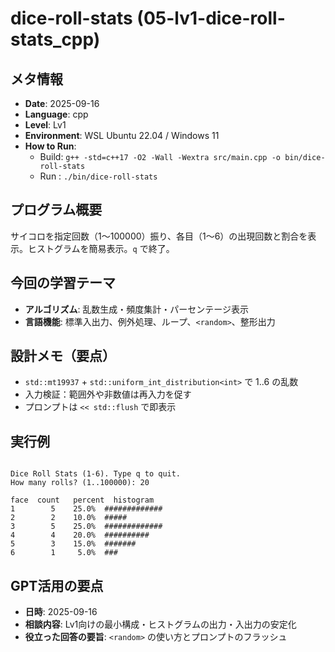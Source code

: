 # dice-roll-stats  (05-lv1-dice-roll-stats_cpp)

## メタ情報
- **Date**: 2025-09-16
- **Language**: cpp
- **Level**: Lv1
- **Environment**: WSL Ubuntu 22.04 / Windows 11
- **How to Run**:
  - Build: `g++ -std=c++17 -O2 -Wall -Wextra src/main.cpp -o bin/dice-roll-stats`
  - Run  : `./bin/dice-roll-stats`

## プログラム概要
サイコロを指定回数（1〜100000）振り、各目（1〜6）の出現回数と割合を表示。ヒストグラムを簡易表示。`q` で終了。

## 今回の学習テーマ
- **アルゴリズム**: 乱数生成・頻度集計・パーセンテージ表示
- **言語機能**: 標準入出力、例外処理、ループ、`<random>`、整形出力

## 設計メモ（要点）
- `std::mt19937` + `std::uniform_int_distribution<int>` で 1..6 の乱数
- 入力検証：範囲外や非数値は再入力を促す
- プロンプトは `<< std::flush` で即表示

## 実行例
```

Dice Roll Stats (1-6). Type q to quit.
How many rolls? (1..100000): 20

face  count   percent  histogram
1        5    25.0%  #############
2        2    10.0%  #####
3        5    25.0%  #############
4        4    20.0%  ##########
5        3    15.0%  #######
6        1     5.0%  ###

```

## GPT活用の要点
- **日時**: 2025-09-16
- **相談内容**: Lv1向けの最小構成・ヒストグラムの出力・入出力の安定化
- **役立った回答の要旨**: `<random>` の使い方とプロンプトのフラッシュ